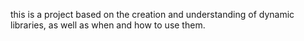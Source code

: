 this is a project based on the creation and understanding of dynamic libraries, as well as when and how to use them.
